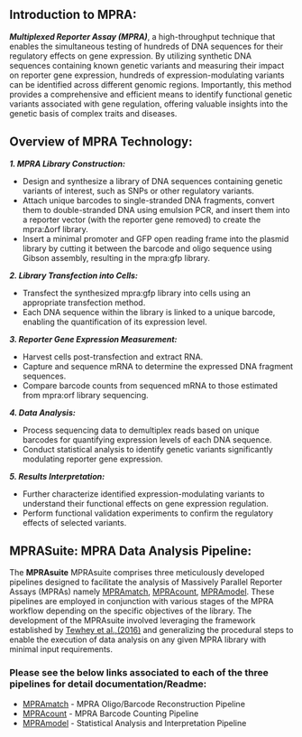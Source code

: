 ## Introduction to MPRA:

**_Multiplexed Reporter Assay (MPRA)_**, a high-throughput technique that enables the simultaneous testing of hundreds of DNA sequences for their regulatory effects on gene expression. By utilizing synthetic DNA sequences containing known genetic variants and measuring their impact on reporter gene expression, hundreds of expression-modulating variants can be identified across different genomic regions. Importantly, this method provides a comprehensive and efficient means to identify functional genetic variants associated with gene regulation, offering valuable insights into the genetic basis of complex traits and diseases. 

## Overview of MPRA Technology:

**_1. MPRA Library Construction:_**
* Design and synthesize a library of DNA sequences containing genetic variants of interest, such as SNPs or other regulatory variants.
* Attach unique barcodes to single-stranded DNA fragments, convert them to double-stranded DNA using emulsion PCR, and insert them into a reporter vector (with the reporter gene removed) to create the mpra:Δorf library.
* Insert a minimal promoter and GFP open reading frame into the plasmid library by cutting it between the barcode and oligo sequence using Gibson assembly, resulting in the mpra:gfp library.

**_2. Library Transfection into Cells:_**
* Transfect the synthesized mpra:gfp library into cells using an appropriate transfection method.
* Each DNA sequence within the library is linked to a unique barcode, enabling the quantification of its expression level.

**_3. Reporter Gene Expression Measurement:_**
* Harvest cells post-transfection and extract RNA.
* Capture and sequence mRNA to determine the expressed DNA fragment sequences.
* Compare barcode counts from sequenced mRNA to those estimated from mpra:orf library sequencing.

**_4. Data Analysis:_**
* Process sequencing data to demultiplex reads based on unique barcodes for quantifying expression levels of each DNA sequence.
* Conduct statistical analysis to identify genetic variants significantly modulating reporter gene expression.

**_5. Results Interpretation:_**
* Further characterize identified expression-modulating variants to understand their functional effects on gene expression regulation.
* Perform functional validation experiments to confirm the regulatory effects of selected variants.

## MPRASuite: MPRA Data Analysis Pipeline:

The **MPRAsuite** MPRAsuite comprises three meticulously developed pipelines designed to facilitate the analysis of Massively Parallel Reporter Assays (MPRAs) namely [MPRAmatch](./MPRAmatch), [MPRAcount](./MPRAcount), [MPRAmodel](./MPRAmodel). These pipelines are employed in conjunction with various stages of the MPRA workflow depending on the specific objectives of the library. The development of the MPRAsuite involved leveraging the framework established by [Tewhey et al.,(2016)](https://www.cell.com/fulltext/S0092-8674(16)30421-4) and generalizing the procedural steps to enable the execution of data analysis on any given MPRA library with minimal input requirements.

### Please see the below links associated to each of the three pipelines for detail documentation/Readme:

* [MPRAmatch](./MPRAmatch/README.md) - MPRA Oligo/Barcode Reconstruction Pipeline
* [MPRAcount](./MPRAcount/README.md) - MPRA Barcode Counting Pipeline
* [MPRAmodel](./MPRAmodel/README.md) - Statistical Analysis and Interpretation Pipeline
